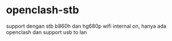 # openclash-stb
support dengan stb b860h dan hg680p wifi internal on, hanya ada openclash dan support usb to lan
